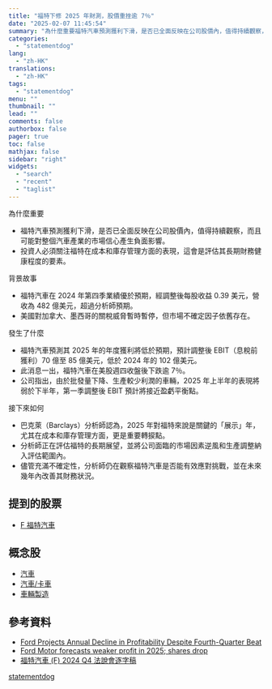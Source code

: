 ```yaml
---
title: "福特下修 2025 年財測，股價重挫逾 7％"
date: "2025-02-07 11:45:54"
summary: "為什麼重要福特汽車預測獲利下滑，是否已全面反映在公司股價內，值得持續觀察，而且可能對整個汽..."
categories:
  - "statementdog"
lang:
  - "zh-HK"
translations:
  - "zh-HK"
tags:
  - "statementdog"
menu: ""
thumbnail: ""
lead: ""
comments: false
authorbox: false
pager: true
toc: false
mathjax: false
sidebar: "right"
widgets:
  - "search"
  - "recent"
  - "taglist"
---
```


為什麼重要

* 福特汽車預測獲利下滑，是否已全面反映在公司股價內，值得持續觀察，而且可能對整個汽車產業的市場信心產生負面影響。
* 投資人必須關注福特在成本和庫存管理方面的表現，這會是評估其長期財務健康程度的要素。

背景故事

* 福特汽車在 2024 年第四季業績優於預期，經調整後每股收益 0.39 美元，營收為 482 億美元，超過分析師預期。
* 美國對加拿大、墨西哥的關稅威脅暫時暫停，但市場不確定因子依舊存在。

發生了什麼

* 福特汽車預測其 2025 年的年度獲利將低於預期，預計調整後 EBIT（息稅前獲利）70 億至 85 億美元，低於 2024 年的 102 億美元。
* 此消息一出，福特汽車在美股週四收盤後下跌逾 7％。
* 公司指出，由於批發量下降、生產較少利潤的車輛，2025 年上半年的表現將弱於下半年，第一季調整後 EBIT 預計將接近盈虧平衡點。

接下來如何

* 巴克萊（Barclays）分析師認為，2025 年對福特來說是關鍵的「展示」年，尤其在成本和庫存管理方面，更是重要轉捩點。
* 分析師正在評估福特的長期展望，並將公司面臨的市場因素逆風和生產調整納入評估範圍內。
* 儘管充滿不確定性，分析師仍在觀察福特汽車是否能有效應對挑戰，並在未來幾年內改善其財務狀況。

提到的股票
-----

* [F 福特汽車](/analysis/F)

概念股
---

* [汽車](/tags/259)
* [汽車/卡車](/tags/344)
* [車輛製造](/tags/810)

參考資料
----

* [Ford Projects Annual Decline in Profitability Despite Fourth-Quarter Beat](https://finance.yahoo.com/news/ford-projects-annual-decline-profitability-114308036.html?.tsrc=rss)
* [Ford Motor forecasts weaker profit in 2025; shares drop](https://finance.yahoo.com/news/ford-motor-sees-weaker-profit-220924277.html?.tsrc=rss)
* [福特汽車 (F) 2024 Q4 法說會逐字稿](/analysis/F/earnings_calls/283699)

[statementdog](https://statementdog.com/news/12351)
